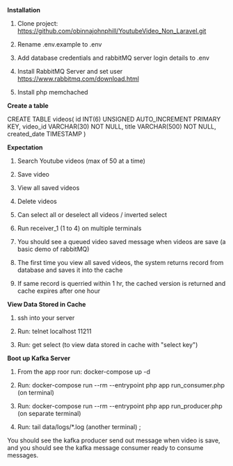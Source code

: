 **Installation**

1. Clone project: https://github.com/obinnajohnphill/YoutubeVideo_Non_Laravel.git

2. Rename .env.example to .env

3. Add database credentials and rabbitMQ server login details to .env

4. Install RabbitMQ Server and set user https://www.rabbitmq.com/download.html

5. Install php memchached



**Create a table**

CREATE TABLE videos(
id INT(6) UNSIGNED AUTO_INCREMENT PRIMARY KEY,
video_id VARCHAR(30) NOT NULL,
title VARCHAR(500) NOT NULL,
created_date TIMESTAMP
)


**Expectation**

1. Search Youtube videos (max of 50 at a time)

2. Save video

3. View all saved videos

4. Delete videos 

5. Can select all or deselect all videos / inverted select

6. Run receiver_1 (1 to 4) on multiple terminals

7. You should see a queued video saved message when videos are save (a basic demo of rabbitMQ)

8. The first time you view all saved videos, the system returns record from database and saves it into the cache

9. If same record is querried within 1 hr, the cached version is returned and cache expires after one hour 


**View Data Stored in Cache**

1. ssh into your server 

2. Run: telnet localhost 11211 

3. Run: get select (to view data stored in cache with "select key")


**Boot up Kafka Server**

1. From the app roor run: docker-compose up -d

2. Run: docker-compose run --rm --entrypoint php app run_consumer.php (on terminal)

3. Run: docker-compose run --rm --entrypoint php app run_producer.php (on separate terminal)

3. Run: tail data/logs/*.log (another terminal) ; 

You should see the kafka producer send out message when video is save,
and you should see the kafka message consumer ready to consume messages.



